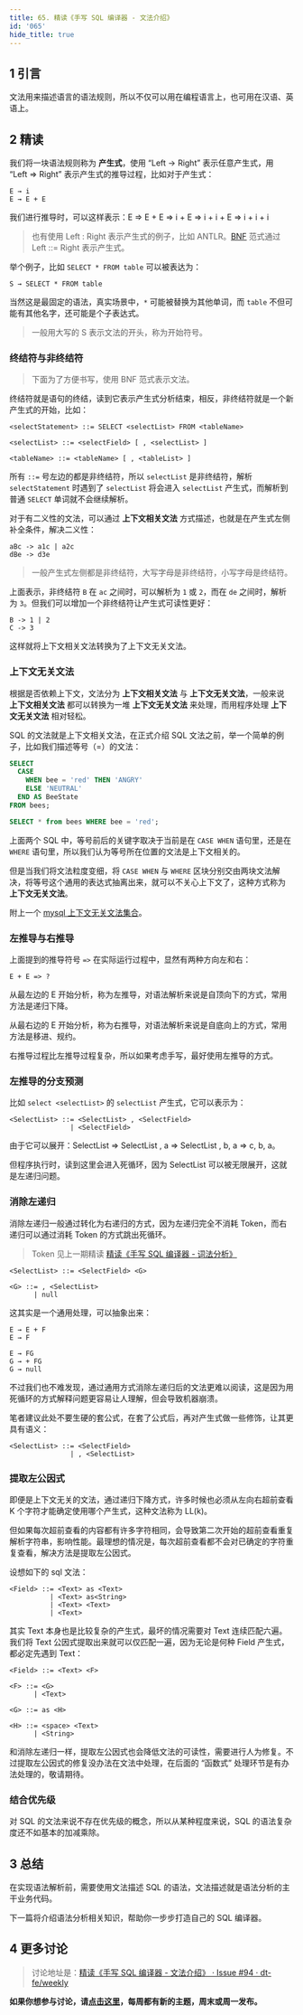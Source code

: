 ```yaml
---
title: 65. 精读《手写 SQL 编译器 - 文法介绍》
id: '065'
hide_title: true
---
```


## 1 引言

文法用来描述语言的语法规则，所以不仅可以用在编程语言上，也可用在汉语、英语上。

## 2 精读

我们将一块语法规则称为 **产生式**，使用 “Left → Right” 表示任意产生式，用 “Left => Right” 表示产生式的推导过程，比如对于产生式：

```plain
E → i
E → E + E
```

我们进行推导时，可以这样表示：E => E + E => i + E => i + i + E => i + i + i

> 也有使用 Left : Right 表示产生式的例子，比如 ANTLR。[BNF](https://zh.wikipedia.org/wiki/%E5%B7%B4%E7%A7%91%E6%96%AF%E8%8C%83%E5%BC%8F) 范式通过 Left ::= Right 表示产生式。

举个例子，比如 `SELECT * FROM table` 可以被表达为：

```plain
S → SELECT * FROM table
```

当然这是最固定的语法，真实场景中，`*` 可能被替换为其他单词，而 `table` 不但可能有其他名字，还可能是个子表达式。

> 一般用大写的 S 表示文法的开头，称为开始符号。

### 终结符与非终结符

> 下面为了方便书写，使用 BNF 范式表示文法。

终结符就是语句的终结，读到它表示产生式分析结束，相反，非终结符就是一个新产生式的开始，比如：

```plain
<selectStatement> ::= SELECT <selectList> FROM <tableName>

<selectList> ::= <selectField> [ , <selectList> ]

<tableName> ::= <tableName> [ , <tableList> ]
```

所有 `::=` 号左边的都是非终结符，所以 `selectList` 是非终结符，解析 `selectStatement` 时遇到了 `selectList` 将会进入 `selectList` 产生式，而解析到普通 `SELECT` 单词就不会继续解析。

对于有二义性的文法，可以通过 **上下文相关文法** 方式描述，也就是在产生式左侧补全条件，解决二义性：

```plain
aBc -> a1c | a2c
dBe -> d3e
```

> 一般产生式左侧都是非终结符，大写字母是非终结符，小写字母是终结符。

上面表示，非终结符 `B` 在 `ac` 之间时，可以解析为 `1` 或 `2`，而在 `de` 之间时，解析为 `3`。但我们可以增加一个非终结符让产生式可读性更好：

```plain
B -> 1 | 2
C -> 3
```

这样就将上下文相关文法转换为了上下文无关文法。

### 上下文无关文法

根据是否依赖上下文，文法分为 **上下文相关文法** 与 **上下文无关文法**，一般来说 **上下文相关文法** 都可以转换为一堆 **上下文无关文法** 来处理，而用程序处理 **上下文无关文法** 相对轻松。

SQL 的文法就是上下文相关文法，在正式介绍 SQL 文法之前，举一个简单的例子，比如我们描述等号（=）的文法：

```sql
SELECT
  CASE
    WHEN bee = 'red' THEN 'ANGRY'
    ELSE 'NEUTRAL'
  END AS BeeState
FROM bees;

SELECT * from bees WHERE bee = 'red';
```

上面两个 SQL 中，等号前后的关键字取决于当前是在 `CASE WHEN` 语句里，还是在 `WHERE` 语句里，所以我们认为等号所在位置的文法是上下文相关的。

但是当我们将文法粒度变细，将 `CASE WHEN` 与 `WHERE` 区块分别交由两块文法解决，将等号这个通用的表达式抽离出来，就可以不关心上下文了，这种方式称为 **上下文无关文法**。

附上一个 [mysql 上下文无关文法集合](https://github.com/antlr/grammars-v4/blob/master/sql/mysql/Positive-Technologies/MySqlParser.g4)。

### 左推导与右推导

上面提到的推导符号 `=>` 在实际运行过程中，显然有两种方向左和右：

```plain
E + E => ?
```

从最左边的 E 开始分析，称为左推导，对语法解析来说是自顶向下的方式，常用方法是递归下降。

从最右边的 E 开始分析，称为右推导，对语法解析来说是自底向上的方式，常用方法是移进、规约。

右推导过程比左推导过程复杂，所以如果考虑手写，最好使用左推导的方式。

### 左推导的分支预测

比如 `select <selectList>` 的 `selectList` 产生式，它可以表示为：

```plain
<SelectList> ::= <SelectList> , <SelectField>
               | <SelectField>
```

由于它可以展开：SelectList => SelectList , a => SelectList , b, a => c, b, a。

但程序执行时，读到这里会进入死循环，因为 SelectList 可以被无限展开，这就是左递归问题。

### 消除左递归

消除左递归一般通过转化为右递归的方式，因为左递归完全不消耗 Token，而右递归可以通过消耗 Token 的方式跳出死循环。

> Token 见上一期精读 [精读《手写 SQL 编译器 - 词法分析》](https://github.com/dt-fe/weekly/blob/master/64.%E7%B2%BE%E8%AF%BB%E3%80%8A%E6%89%8B%E5%86%99%20SQL%20%E7%BC%96%E8%AF%91%E5%99%A8%20-%20%E8%AF%8D%E6%B3%95%E5%88%86%E6%9E%90%E3%80%8B.md)

```plain
<SelectList> ::= <SelectField> <G>

<G> ::= , <SelectList>
      | null
```

这其实是一个通用处理，可以抽象出来：

```plain
E → E + F
E → F
```

```plain
E → FG
G → + FG
G → null
```

不过我们也不难发现，通过通用方式消除左递归后的文法更难以阅读，这是因为用死循环的方式解释问题更容易让人理解，但会导致机器崩溃。

笔者建议此处不要生硬的套公式，在套了公式后，再对产生式做一些修饰，让其更具有语义：

```plain
<SelectList> ::= <SelectField>
               | , <SelectList>
```

### 提取左公因式

即便是上下文无关的文法，通过递归下降方式，许多时候也必须从左向右超前查看 K 个字符才能确定使用哪个产生式，这种文法称为 LL(k)。

但如果每次超前查看的内容都有许多字符相同，会导致第二次开始的超前查看重复解析字符串，影响性能。最理想的情况是，每次超前查看都不会对已确定的字符重复查看，解决方法是提取左公因式。

设想如下的 sql 文法：

```plain
<Field> ::= <Text> as <Text>
          | <Text> as<String>
          | <Text> <Text>
          | <Text>
```

其实 Text 本身也是比较复杂的产生式，最坏的情况需要对 Text 连续匹配六遍。我们将 Text 公因式提取出来就可以仅匹配一遍，因为无论是何种 Field 产生式，都必定先遇到 Text：

```plain
<Field> ::= <Text> <F>

<F> ::= <G>
      | <Text>

<G> ::= as <H>

<H> ::= <space> <Text>
      | <String>
```

和消除左递归一样，提取左公因式也会降低文法的可读性，需要进行人为修复。不过提取左公因式的修复没办法在文法中处理，在后面的 “函数式” 处理环节是有办法处理的，敬请期待。

### 结合优先级

对 SQL 的文法来说不存在优先级的概念，所以从某种程度来说，SQL 的语法复杂度还不如基本的加减乘除。

## 3 总结

在实现语法解析前，需要使用文法描述 SQL 的语法，文法描述就是语法分析的主干业务代码。

下一篇将介绍语法分析相关知识，帮助你一步步打造自己的 SQL 编译器。

## 4 更多讨论

> 讨论地址是：[精读《手写 SQL 编译器 - 文法介绍》 · Issue #94 · dt-fe/weekly](https://github.com/dt-fe/weekly/issues/94)

**如果你想参与讨论，请[点击这里](https://github.com/dt-fe/weekly)，每周都有新的主题，周末或周一发布。**
